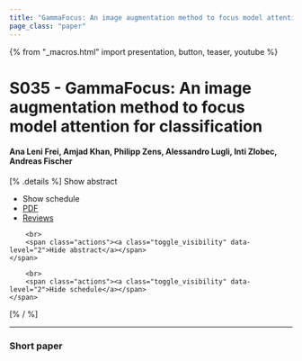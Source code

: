 ```yaml
---
title: "GammaFocus: An image augmentation method to focus model attention for classification"
page_class: "paper"
---
```


{% from "_macros.html" import presentation, button, teaser, youtube %}

# S035 - GammaFocus: An image augmentation method to focus model attention for classification

#### Ana Leni Frei, Amjad Khan, Philipp Zens, Alessandro Lugli, Inti Zlobec, Andreas Fischer

[% .details %]
<a class="toggle_visibility" data-selector=".abstract" data-level="3">Show abstract</a>
- <a class="toggle_visibility" data-selector=".schedule" data-level="3">Show schedule</a>
- <a href="https://openreview.net/pdf?id=">PDF</a>
- <a href="https://openreview.net/forum?id=">Reviews</a>

<p>
    <span class="abstract">
        
        <br>
        <span class="actions"><a class="toggle_visibility" data-level="2">Hide abstract</a></span>
    </span>
</p>

<p>
    <span class="schedule">
        
        <br>
        <span class="actions"><a class="toggle_visibility" data-level="2">Hide schedule</a></span>
    </span>
</p>
[% / %]

---


### Short paper
